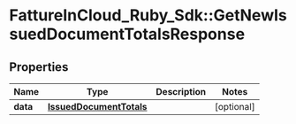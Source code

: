 # FattureInCloud_Ruby_Sdk::GetNewIssuedDocumentTotalsResponse

## Properties

| Name | Type | Description | Notes |
| ---- | ---- | ----------- | ----- |
| **data** | [**IssuedDocumentTotals**](IssuedDocumentTotals.md) |  | [optional] |

